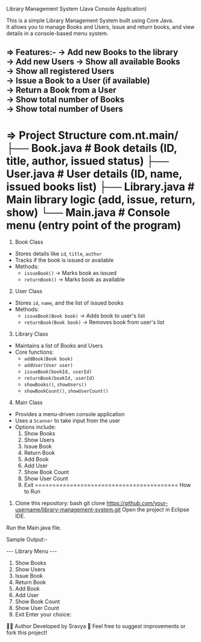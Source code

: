  Library Management System (Java Console Application)

This is a simple Library Management System built using Core Java.  
It allows you to manage Books and Users, issue and return books, and view details in a console-based menu system.

=> Features:-
-> Add new Books to the library  
-> Add new Users 
-> Show all available Books  
-> Show all registered Users  
-> Issue a Book to a User (if available)  
-> Return a Book from a User  
-> Show total number of Books  
-> Show total number of Users  
------------------------------------
=> Project Structure
com.nt.main/
├── Book.java # Book details (ID, title, author, issued status)
├── User.java # User details (ID, name, issued books list)
├── Library.java # Main library logic (add, issue, return, show)
└── Main.java # Console menu (entry point of the program)
================================================================
1. Book Class
- Stores details like `id`, `title`, `author`
- Tracks if the book is issued or available
- Methods:
  - `issueBook()` → Marks book as issued  
  - `returnBook()` → Marks book as available  
 2. User Class
- Stores `id`, `name`, and the list of issued books
- Methods:
  - `issueBook(Book book)` → Adds book to user's list  
  - `returnBook(Book book)` → Removes book from user's list  
 3. Library Class
- Maintains a list of Books and Users
- Core functions:
  - `addBook(Book book)`
  - `addUser(User user)`
  - `issueBook(bookId, userId)`
  - `returnBook(bookId, userId)`
  - `showBooks()`, `showUsers()`
  - `showBookCount()`, `showUserCount()`

 4. Main Class
- Provides a menu-driven console application
- Uses a `Scanner` to take input from the user
- Options include:
  1. Show Books  
  2. Show Users  
  3. Issue Book  
  4. Return Book  
  5. Add Book  
  6. Add User  
  7. Show Book Count  
  8. Show User Count  
  9. Exit
=========================================
 How to Run
1. Clone this repository:
   bash
   git clone https://github.com/your-username/library-management-system.git
Open the project in Eclipse IDE.

Run the Main.java file.

 Sample Output:-

--- Library Menu ---
1. Show Books
2. Show Users
3. Issue Book
4. Return Book
5. Add Book
6. Add User
7. Show Book Count
8. Show User Count
9. Exit
Enter your choice:

👩‍💻 Author
Developed by Sravya
📧 Feel free to suggest improvements or fork this project!
